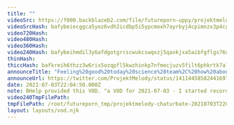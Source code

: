 ```yaml
---
title: ""
videoSrc: https://f000.backblazeb2.com/file/futureporn-uppy/projektmelody%202021-07-03%2018_54.mp4
videoSrcHash: bafybeiecggca5yoz6vdh2icdbp5i5ypcmoxh7ayrbyj4cpimnzx3p4cghu?filename=projektmelody-chaturbate-20210703T220450Z-source.mp4
video720Hash: 
video480Hash: 
video360Hash: 
video240Hash: bafybeihmdil3y6afdgotgrcscwukcswqxzj5qaxkjxa5aibfgflgs76u24?filename=projektmelody-chaturbate-20210703T220450Z-240p.mp4
thinHash: 
thiccHash: bafkreih6thzz3w6ris5ozqpfl5kwzhinkp7nfmecjuzv5filt6phkrtk7a?filename=20210703T220450Z-thicc.jpg
announceTitle: "Feeling%20good%20today%20science%20team%2C%20how%20about%20you%3F"
announceUrl: https://twitter.com/ProjektMelody/status/1411445858244169728
date: 2021-07-03T22:04:50.000Z
note: BHelp provided this VOD. "a VOD for 2021-07-03 - I started recording at 18:54 EDT; it's not the entire stream, but its a healthy portion of it"
video240TmpFilePath: 
tmpFilePath: /root/futureporn_tmp/projektmelody-chaturbate-20210703T220450Z.mp4
layout: layouts/vod.njk
---
```

